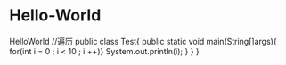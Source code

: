 # Hello-World
HelloWorld
//遍历
public class Test{
  public static void main(String[]args){
    for(int i = 0 ; i < 10 ; i ++)}
      System.out.println(i);
    }
  }
}
